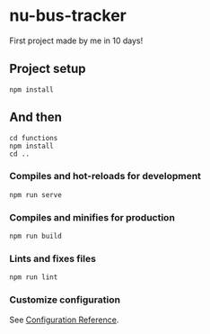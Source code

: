 # nu-bus-tracker

First project made by me in 10 days!

## Project setup
```
npm install
```
## And then
```
cd functions
npm install
cd ..
```

### Compiles and hot-reloads for development
```
npm run serve
```

### Compiles and minifies for production
```
npm run build
```

### Lints and fixes files
```
npm run lint
```



### Customize configuration
See [Configuration Reference](https://cli.vuejs.org/config/).
